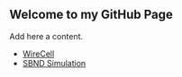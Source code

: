 ## Welcome to my GitHub Page

Add here a content.

- [WireCell](WireCell.md)
- [SBND Simulation](SBNDSimulation.md)
